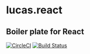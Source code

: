 # lucas.react

## Boiler plate for React

[![CircleCI](https://circleci.com/gh/lucaslim/lucas.react/tree/master.svg?style=shield&circle-token=c4fd9af1309950e875cb8a25c31ddbcf7aefb270)](https://circleci.com/gh/lucaslim/lucas.react/tree/master) [![Build Status](https://travis-ci.com/lucaslim/lucas.react.svg?token=n3yW94CPzj7NECyYvPSz&branch=master)](https://travis-ci.com/lucaslim/lucas.react)
